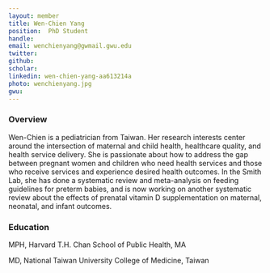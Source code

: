 ```yaml
---
layout: member
title: Wen-Chien Yang
position:  PhD Student
handle: 
email: wenchienyang@gwmail.gwu.edu
twitter:
github:
scholar: 
linkedin: wen-chien-yang-aa613214a
photo: wenchienyang.jpg
gwu: 
---
```


### Overview

Wen-Chien is a pediatrician from Taiwan. Her research interests center around the 
intersection of maternal and child health, healthcare quality, and health 
service delivery. She is passionate about how to address the gap 
between pregnant women and children who need health services and those 
who receive services and experience desired health outcomes. In the 
Smith Lab, she has done a systematic review and meta-analysis on feeding 
guidelines for preterm babies, and is now working on another systematic 
review about the effects of prenatal vitamin D supplementation on maternal, 
neonatal, and infant outcomes.

### Education

MPH, Harvard T.H. Chan School of Public Health, MA 

MD, National Taiwan University College of Medicine, Taiwan 